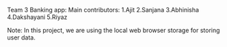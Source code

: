 Team 3 Banking app:
Main contributors:
1.Ajit 
2.Sanjana
3.Abhinisha
4.Dakshayani
5.Riyaz

Note:
In this project, we are using the local web browser storage for storing user data.